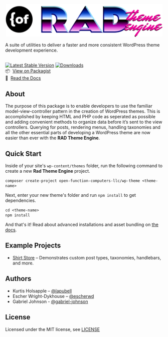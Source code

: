 <p align="center">
<img src="/logo.png" alt="ofc-logo" style="max-width:500px;" />
</p>
A suite of utilities to deliver a faster and more consistent WordPress theme development experience.
<br><br>

[![Latest Stable Version](https://poser.pugx.org/open-function-computers-llc/rad-theme-engine/v/stable.svg)](https://packagist.org/packages/open-function-computers-llc/rad-theme-engine) [![Downloads](https://poser.pugx.org/open-function-computers-llc/rad-theme-engine/d/total.svg)](https://packagist.org/packages/open-function-computers-llc/rad-theme-engine)<br>
📦 &nbsp;[View on Packagist](https://packagist.org/packages/open-function-computers-llc/rad-theme-engine) <br>
📃 &nbsp;[Read the Docs](https://rad-theme-engine.ofco.cloud/)
<br>

## About

The purpose of this package is to enable developers to use the familiar model-view-controller pattern in the creation of WordPress themes. This is accomplished by keeping HTML and PHP code as seperated as possible and adding convenient methods to organize data before it’s sent to the view controllers. Querying for posts, rendering menus, handling taxonomies and all the other essential parts of developing a WordPress theme are now easier than ever with the __RAD Theme Engine__.


## Quick Start
Inside of your site's `wp-content/themes` folder, run the following command to create a new __Rad Theme Engine__ project.

```
composer create-project open-function-computers-llc/wp-theme <theme-name>
```

Next, enter your new theme's folder and run `npm install` to get dependencies.
```
cd <theme-name>
npm install
```

And that's it! Read about advanced installations and asset bundling on [the docs](https://rad-theme-engine.ofco.cloud/).

## Example Projects
- [Shirt Store](https://github.com/open-function-computers-llc/rad-theme-engine-example-theme) – Demonstrates custom post types, taxonomies, handlebars, and more.

## Authors
- Kurtis Holsapple – [@lapubell](https://github.com/lapubell)
- Escher Wright-Dykhouse – [@escherwd](https://github.com/escherwd)
- Gabriel Johnson - [@gabriel-johnson](https://github.com/gabriel-johnson)

## License
Licensed under the MIT license, see [LICENSE](https://github.com/open-function-computers-llc/rad-theme-engine/blob/main/LICENSE)
